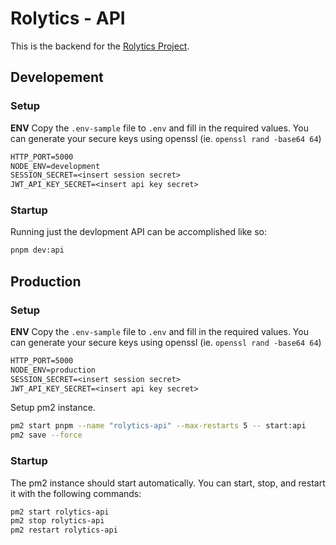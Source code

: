 # Rolytics - API
This is the backend for the [Rolytics Project](https://rolytics.bot.nu).

## Developement
### Setup
**ENV**
Copy the `.env-sample` file to `.env` and fill in the required values.
You can generate your secure keys using openssl (ie. `openssl rand -base64 64`)
```txt
HTTP_PORT=5000
NODE_ENV=development
SESSION_SECRET=<insert session secret>
JWT_API_KEY_SECRET=<insert api key secret>
```

### Startup
Running just the devlopment API can be accomplished like so:
```bash
pnpm dev:api
```

## Production
### Setup
**ENV**
Copy the `.env-sample` file to `.env` and fill in the required values.
You can generate your secure keys using openssl (ie. `openssl rand -base64 64`)
```txt
HTTP_PORT=5000
NODE_ENV=production
SESSION_SECRET=<insert session secret>
JWT_API_KEY_SECRET=<insert api key secret>
```

Setup pm2 instance.
```bash
pm2 start pnpm --name "rolytics-api" --max-restarts 5 -- start:api
pm2 save --force
```

### Startup
The pm2 instance should start automatically.
You can start, stop, and restart it with the following commands:
```bash
pm2 start rolytics-api
pm2 stop rolytics-api
pm2 restart rolytics-api
```